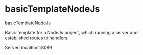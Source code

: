 # basicTemplateNodeJs
basicTemplateNodeJs

Basic template for a NodeJs project, which running  a server  and established routes to handlers.

Server: localhost:8089

